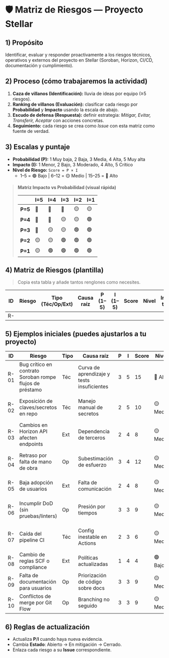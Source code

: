 # 🛡️ Matriz de Riesgos — Proyecto Stellar

## 1) Propósito
Identificar, evaluar y responder proactivamente a los riesgos técnicos, operativos y externos del proyecto en Stellar (Soroban, Horizon, CI/CD, documentación y cumplimiento).

## 2) Proceso (cómo trabajaremos la actividad)
1. **Caza de villanos (Identificación):** lluvia de ideas por equipo (≥5 riesgos).
2. **Ranking de villanos (Evaluación):** clasificar cada riesgo por **Probabilidad** y **Impacto** usando la escala de abajo.
3. **Escudo de defensa (Respuesta):** definir estrategia: *Mitigar, Evitar, Transferir, Aceptar* con acciones concretas.
4. **Seguimiento:** cada riesgo se crea como *Issue* con esta matriz como fuente de verdad.

## 3) Escalas y puntaje
- **Probabilidad (P):** 1 Muy baja, 2 Baja, 3 Media, 4 Alta, 5 Muy alta  
- **Impacto (I):** 1 Menor, 2 Bajo, 3 Moderado, 4 Alto, 5 Crítico  
- **Nivel de Riesgo:** `Score = P × I`  
  - 1–5 = 🟢 Bajo | 6–12 = 🟡 Medio | 15–25 = 🔴 Alto

> **Matriz Impacto vs Probabilidad (visual rápida)**
>
> |     | **I=5** | **I=4** | **I=3** | **I=2** | **I=1** |
> |-----|---------|---------|---------|---------|---------|
> | **P=5** | 🔴 | 🔴 | 🔴 | 🟡 | 🟡 |
> | **P=4** | 🔴 | 🔴 | 🟡 | 🟡 | 🟢 |
> | **P=3** | 🔴 | 🟡 | 🟡 | 🟢 | 🟢 |
> | **P=2** | 🟡 | 🟡 | 🟢 | 🟢 | 🟢 |
> | **P=1** | 🟡 | 🟢 | 🟢 | 🟢 | 🟢 |

## 4) Matriz de Riesgos (plantilla)
> Copia esta tabla y añade tantos renglones como necesites.

| ID | Riesgo | Tipo (Téc/Op/Ext) | Causa raíz | P (1–5) | I (1–5) | Score | Nivel | Indicadores tempranos | Dueño | Estrategia | Plan de respuesta (acciones) | Plan de contingencia | Estado |
|----|--------|-------------------|------------|---------|---------|-------|-------|------------------------|-------|-----------|------------------------------|----------------------|--------|
| R- |        |                   |            |         |         |       |       |                        |       |           |                              |                      | Abierto |

## 5) Ejemplos iniciales (puedes ajustarlos a tu proyecto)
| ID | Riesgo | Tipo | Causa raíz | P | I | Score | Nivel | Indicadores | Dueño | Estrategia | Plan de respuesta | Contingencia | Estado |
|----|--------|------|------------|---|---|-------|-------|------------|-------|-----------|-------------------|-------------|--------|
| R-01 | Bug crítico en contrato Soroban rompe flujos de préstamo | Téc | Curva de aprendizaje y tests insuficientes | 3 | 5 | 15 | 🔴 Alto | Falla en unit tests, revert de PR | Líder backend | **Mitigar** | Pruebas unitarias + integración en testnet, revisión 2 devs en PR, CI obligatorio | Congelar release, hotfix en rama `hotfix/*` | Abierto |
| R-02 | Exposición de claves/secretos en repo | Téc | Manejo manual de secretos | 2 | 5 | 10 | 🟡 Medio | Alerta de escaneo secreto | DevOps | **Evitar** | Secretos en variables de entorno + Vault, pre-commit secret scan | Revocar claves y rotación inmediata | Abierto |
| R-03 | Cambios en Horizon API afecten endpoints | Ext | Dependencia de terceros | 2 | 4 | 8 | 🟡 Medio | Errores 4xx/5xx nuevos | Backend | **Mitigar** | Cliente con *retry/backoff*, compat test semanal | Fallback a versión previa del SDK | Abierto |
| R-04 | Retraso por falta de mano de obra | Op | Subestimación de esfuerzo | 3 | 4 | 12 | 🟡 Medio | Burn-down con pendiente positiva | PM | **Mitigar** | Repriorizar MVP, dividir tareas, emparejar programadores | Mover alcance a siguiente sprint | Abierto |
| R-05 | Baja adopción de usuarios | Ext | Falta de comunicación | 2 | 4 | 8 | 🟡 Medio | Poco tráfico al README/landing | PO | **Mitigar** | Publicar en foros SCF/Discord, demo y guía simple | Encuestas + pivote de UX | Abierto |
| R-06 | Incumplir DoD (sin pruebas/linters) | Op | Presión por tiempos | 3 | 3 | 9 | 🟡 Medio | PRs sin checks verdes | QA | **Evitar** | Bloquear merge sin checks CI (lint+tests+coverage≥80%) | Hotfix con deuda técnica planificada | Abierto |
| R-07 | Caída del pipeline CI | Téc | Config inestable en Actions | 2 | 3 | 6 | 🟡 Medio | Builds fallan en cola | DevOps | **Transferir** | Cachés + runners externos confiables | Ejecutar manual en local con script | Abierto |
| R-08 | Cambio de reglas SCF o compliance | Ext | Políticas actualizadas | 1 | 4 | 4 | 🟢 Bajo | Anuncios SCF/ToS | PM | **Aceptar** | Monitor mensual y checklist | Ajuste de docs y términos | Abierto |
| R-09 | Falta de documentación para usuarios | Op | Priorización de código sobre docs | 3 | 3 | 9 | 🟡 Medio | Issues “how to” repetidos | Tech Writer | **Mitigar** | USER_GUIDE + FAQs + gifs | Mini videos de 60s | Abierto |
| R-10 | Conflictos de merge por Git Flow | Op | Branching no seguido | 3 | 3 | 9 | 🟡 Medio | PRs con diff enorme | PM | **Mitigar** | Políticas de ramas cortas, integrar a `develop` diario | Sesión de resolución de conflictos | Abierto |

## 6) Reglas de actualización
- Actualiza **P**/**I** cuando haya nueva evidencia.
- Cambia **Estado**: Abierto → En mitigación → Cerrado.
- Enlaza cada riesgo a su **Issue** correspondiente.

